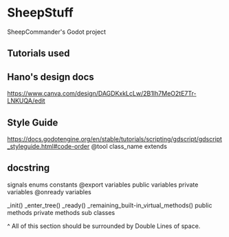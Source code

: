 # SheepStuff
SheepCommander's Godot project

## Tutorials used


## Hano's design docs
https://www.canva.com/design/DAGDKxkLcLw/2B1Ih7MeO2tE7Tr-LNKUQA/edit

## Style Guide
https://docs.godotengine.org/en/stable/tutorials/scripting/gdscript/gdscript_styleguide.html#code-order
@tool
class_name
extends
## docstring

signals
enums
constants
@export variables
public variables
private variables
@onready variables

_init()
_enter_tree()
_ready()
_remaining_built-in_virtual_methods()
public methods
private methods
sub classes

^ All of this section should be surrounded by Double Lines of space.
